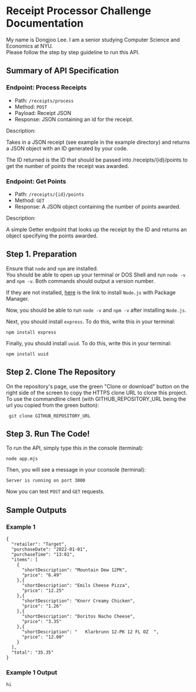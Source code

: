 # Receipt Processor Challenge Documentation

My name is Dongjoo Lee. I am a senior studying Computer Science and Economics at NYU. <br>
Please follow the step by step guideline to run this API.

## Summary of API Specification
### Endpoint: Process Receipts

<ul>
    <li> Path: <code>/receipts/process</code>
    <li> Method: <code>POST</code>
    <li> Payload: Receipt JSON
    <li> Response: JSON containing an id for the receipt.
</ul>

Description:

Takes in a JSON receipt (see example in the example directory) and returns a JSON object with an ID generated by your code.

The ID returned is the ID that should be passed into /receipts/{id}/points to get the number of points the receipt was awarded.


### Endpoint: Get Points

<ul>
    <li> Path: <code>/receipts/{id}/points</code>
    <li> Method: <code>GET</code>
    <li> Response: A JSON object containing the number of points awarded.
</ul>

Description:

A simple Getter endpoint that looks up the receipt by the ID and returns an object specifying the points awarded.

## Step 1. Preparation
Ensure that `node` and `npm` are installed. <br>
You should be able to open up your terminal or DOS Shell and run `node -v` and `npm -v`. Both commands should output a version number. <br>

If they are not installed, <a href="https://nodejs.org/en/download/package-manager" target="">here</a> is the link to install `Node.js` with Package Manager.<br>

Now, you should be able to run `node -v` and `npm -v` after installing `Node.js`.<br>

Next, you should install `express`. To do this, write this in your terminal:
```
npm install express
```

Finally, you should install `uuid`. To do this, write this in your terminal:
```
npm install uuid
```

## Step 2. Clone The Repository
On the repository's page, use the green "Clone or download" button on the right side of the screen to copy the HTTPS clone URL to clone this project. <br>
To use the commandline client (with GITHUB_REPOSITORY_URL being the url you copied from the green button):
```
 git clone GITHUB_REPOSITORY_URL
```

## Step 3. Run The Code!
To run the API, simply type this in the console (terminal):
```
node app.mjs
```
Then, you will see a message in your cconsole (terminal):
```
Server is running on port 3000
```
Now you can test `POST` and `GET` requests. 

## Sample Outputs

### Example 1
```
{
  "retailer": "Target",
  "purchaseDate": "2022-01-01",
  "purchaseTime": "13:01",
  "items": [
    {
      "shortDescription": "Mountain Dew 12PK",
      "price": "6.49"
    },{
      "shortDescription": "Emils Cheese Pizza",
      "price": "12.25"
    },{
      "shortDescription": "Knorr Creamy Chicken",
      "price": "1.26"
    },{
      "shortDescription": "Doritos Nacho Cheese",
      "price": "3.35"
    },{
      "shortDescription": "   Klarbrunn 12-PK 12 FL OZ  ",
      "price": "12.00"
    }
  ],
  "total": "35.35"
}
```
### Example 1 Output
```
hi
```